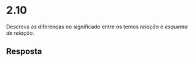 # 2.10

Descreva as diferenças no significado entre os temos *relação* e *esquema de relação*.

## Resposta
